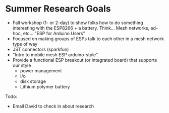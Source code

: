 # Summer Research Goals

- Fall workshop (1- or 2-day) to show folks how to do something interesting with the ESP8266 + a battery. Think... Mesh networks, ad-hoc, etc... "ESP for Arduino Users"
- Focused on making groups of ESPs talk to each other in a mesh network type of way
- JST connectors (sparkfun)
- "Intro to mobile mesh ESP arduino-style"
- Provide a functional ESP breakout (or integrated board) that supports our style
	- power management
	- i/o
	- disk storage
	- Lithium polymer battery

Todo:

- Email David to check in about research


	